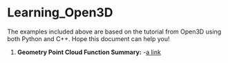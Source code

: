 # Learning_Open3D
The examples included above are based on the tutorial from Open3D using both Python and C++. Hope this document can help you! 

1. **Geometry Point Cloud Function Summary:**
  -[a link](https://github.com/LYON-WANG/Learning_Open3D/blob/master/1_pointCloud/README.md)

